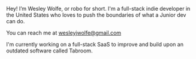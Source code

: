 Hey! I’m Wesley Wolfe, or robo for short.
I'm a full-stack indie developer in the United States who loves to push the boundaries of what a Junior dev can do.

You can reach me at wesleyjwolfe@gmail.com

I'm currently working on a full-stack SaaS to improve and build upon an outdated software called Tabroom.
